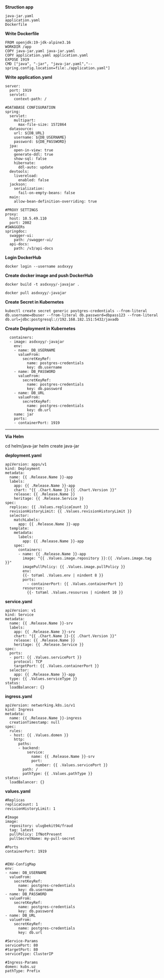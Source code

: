 **Struction app**

    java-jar.yaml
    application.yaml
    Dockerfile
    
**Write Dockerfile**

    FROM openjdk:19-jdk-alpine3.16
    WORKDIR /app
    COPY java-jar.yaml java-jar.yaml
    COPY application.yaml application.yaml
    EXPOSE 1919
    CMD ["java", "-jar", "java-jar.yaml","--spring.config.location=file:./application.yaml"]

**Write application.yaml**

    server:
      port: 1919
      servlet:
        context-path: /

    #DATABASE CONFIGURATION
    spring:
      servlet:
        multipart:
          max-file-size: 1572864
      datasource:
        url: ${DB_URL}
        username: ${DB_USERNAME}
        password: ${DB_PASSWORD}
      jpa:
        open-in-view: true
        generate-ddl: true
        show-sql: false
        hibernate:
          ddl-auto: update
      devtools:
        livereload:
          enabled: false
      jackson:
        serialization:
          fail-on-empty-beans: false
      main:
        allow-bean-definition-overriding: true

    #PROXY SETTINGS
    proxy:
      host: 10.5.49.110
      port: 2002
    #SWAGGERs
    springdoc:
      swagger-ui:
        path: /swagger-ui/
      api-docs:
        path: /v3/api-docs

**Login DockerHub**
    
    docker login --username asdxxyy

**Create docker image and push DockerHub**

    docker build -t asdxxyy/-javajar .

    docker pull asdxxyy/-javajar

**Create Secret in Kubernetes**

    kubectl create secret generic postgres-credentials --from-literal db.username=dbuser --from-literal db.password=dbpass123 --from-literal db.url=jdbc:postgresql://192.168.182.151:5432/javadb 

**Create Deployment in Kubernetes**

      containers:
      - image: asdxxyy/-javajar
        env:
        - name: DB_USERNAME
          valueFrom:
            secretKeyRef:
              name: postgres-credentials
              key: db.username
        - name: DB_PASSWORD
          valueFrom:
            secretKeyRef:
              name: postgres-credentials
              key: db.password
        - name: DB_URL
          valueFrom:
            secretKeyRef:
              name: postgres-credentials
              key: db.url
        name: jar
        ports:
        - containerPort: 1919

--------------------------------------------------------------------------------------------------------------------------------------------------------

**Via Helm**


   cd helm/java-jar
   helm create java-jar

**deployment.yaml**

    apiVersion: apps/v1
    kind: Deployment
    metadata:
      name: {{ .Release.Name }}-app
      labels:
        app: {{ .Release.Name }}-app
        chart: "{{ .Chart.Name }}-{{ .Chart.Version }}"
        release: {{ .Release.Name }}
        heritage: {{ .Release.Service }}
    spec:
      replicas: {{ .Values.replicaCount }}
      revisionHistoryLimit: {{ .Values.revisionHistoryLimit }}
      selector:
        matchLabels:
          app: {{ .Release.Name }}-app
      template:
        metadata:
          labels:
            app: {{ .Release.Name }}-app
        spec:
          containers:
          - name: {{ .Release.Name }}-app
            image: "{{ .Values.image.repository }}:{{ .Values.image.tag }}"
            imagePullPolicy: {{ .Values.image.pullPolicy }}
            env:
            {{- toYaml .Values.env | nindent 8 }}
            ports:
              - containerPort: {{ .Values.containerPort }}
            resources:
              {{- toYaml .Values.resources | nindent 10 }}    


**service.yaml**

    apiVersion: v1
    kind: Service
    metadata:
      name: {{ .Release.Name }}-srv
      labels:
        app: {{ .Release.Name }}-srv
        chart: "{{ .Chart.Name }}-{{ .Chart.Version }}"
        release: {{ .Release.Name }}
        heritage: {{ .Release.Service }}
    spec:
      ports:
      - port: {{ .Values.servicePort }}
        protocol: TCP
        targetPort: {{ .Values.containerPort }}
      selector:
        app: {{ .Release.Name }}-app
      type: {{ .Values.serviceType }}
    status:
      loadBalancer: {}

**ingress.yaml**

    apiVersion: networking.k8s.io/v1
    kind: Ingress
    metadata:
      name: {{ .Release.Name }}-ingress
      creationTimestamp: null
    spec:
      rules:
      - host: {{ .Values.domen }}
        http:
          paths:
          - backend:
              service:
                name: {{ .Release.Name }}-srv
                port:
                  number: {{ .Values.servicePort }}
            path: /
            pathType: {{ .Values.pathType }}
    status:
      loadBalancer: {}

**values.yaml**

    #Replicas
    replicaCount: 1
    revisionHistoryLimit: 1

    #Image
    image:
      repository: ulugbekit94/fraud
      tag: latest
      pullPolicy: IfNotPresent
      pullSecretName: my-pull-secret

    #Ports
    containerPort: 1919


    #ENV-ConfigMap
    env:
    - name: DB_USERNAME
      valueFrom:
        secretKeyRef:
          name: postgres-credentials
          key: db.username
    - name: DB_PASSWORD
      valueFrom:
        secretKeyRef:
          name: postgres-credentials
          key: db.password
    - name: DB_URL
      valueFrom:
        secretKeyRef:
          name: postgres-credentials
          key: db.url

    #Service-Params
    servicePort: 80
    #targetPort: 80
    serviceType: ClusterIP

    #Ingress-Params
    domen: kubs.uz
    pathType: Prefix
